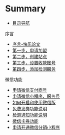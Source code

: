 # Summary

* [目录导航](README.md)

序言
* [序言-快乐论文](序言-加盟流程/序言-快乐论文.md)
* [第一步，申请加盟](序言-加盟流程/第一步，申请加盟.md)
* [第二步，创建站点](序言-加盟流程/第二步，创建站点.md)
* [第三步，设置收款账号](序言-加盟流程/第三步，设置收款账号.md)
* [第四步，添加检测服务](序言-加盟流程/第四步，添加检测服务.md)

微信功能
* [申请微信支付商号](微信相关功能/申请微信支付商号.md)
* [申请微信小程序、服务号](微信相关功能/申请微信小程序、服务号.md)
* [如何开启和使用微信版](微信相关功能/如何开启和使用微信版.md)
* [免费发券功能说明](微信相关功能/免费发券功能说明.md)
* [检测通知功能说明](微信相关功能/检测通知功能说明.md)
* [微信卡券功能](微信相关功能/微信卡券功能说明.md)
* [申请开通微信分销小程序](微信相关功能/申请开通微信分销小程序.md)


